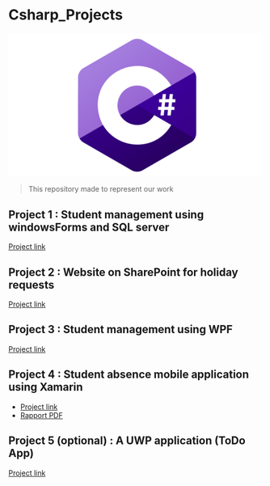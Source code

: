 # Csharp_Projects

![C-Sharp](C-Sharp.png)
>This repository made to represent our work

## Project 1 : **Student management using windowsForms and SQL server**

<a href="https://github.com/TazribineHassan/GestionDesEtudiants" target="_blank">Project link</a>

## Project 2 : **Website on SharePoint for holiday requests**

<a href="https://univcadiayyad.sharepoint.com/sites/ENSASEspacedepersonnels" target="_blank">Project link</a>

## Project 3 : **Student management using WPF**

<a href="https://github.com/saadrds/StudentManagerWPF" target="_blank">Project link</a>

## Project 4 : **Student absence mobile application using Xamarin**

* <a href="https://github.com/zirax007/XamarinProjetct" target="_blank">Project link</a>
* <a href="https://drive.google.com/file/d/11-PE5x2GvoTW4t0UKvI3jhIcE0CeHw1T/view?usp=sharing" target="_blank">Rapport PDF</a>

## Project 5 (optional) : **A UWP application (ToDo App)**

<a href="https://github.com/17Pixelz/ToDo-UWP" target="_blank">Project link</a>
